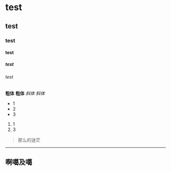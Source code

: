 # test
## test
### test
#### test
##### test
###### test

**粗体**
__粗体__
*斜体*
_斜体_

* 1
* 2
* 3

1. 1
2. 3



>那么的迷茫
---

啊噶及噶
---


